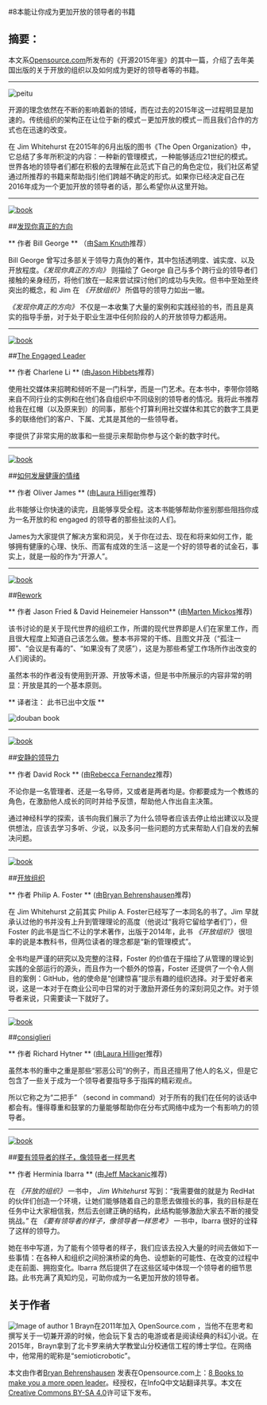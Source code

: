 #8本能让你成为更加开放的领导者的书籍 

## 摘要：
本文系[Opensource.com](https://opensource.com/)所发布的《开源2015年鉴》的其中一篇，介绍了去年美国出版的关于开放的组织以及如何成为更好的领导者等的书籍。

--------------------------------------------------

![peitu](https://opensource.com/sites/default/files/styles/image-full-size/public/images/business/osdc-open-source-yearbook-lead4_sm.png?itok=Vmu9Vw3y)

开源的理念依然在不断的影响着新的领域，而在过去的2015年这一过程明显是加速的。传统组织的架构正在让位于新的模式－更加开放的模式－而且我们合作的方式也在迅速的改变。

在 Jim Whitehurst 在2015年的6月出版的图书《The Open Organization》中，它总结了多年所积淀的内容：一种新的管理模式，一种能够适应21世纪的模式。世界各地的领导者们都在积极的去理解在此范式下自己的角色定位，我们社区希望通过所推荐的书籍来帮助指引他们跨越不确定的形式。如果你已经决定自己在2016年成为一个更加开放的领导者的话，那么希望你从这里开始。


--------------------------------------------------
[![book](https://opensource.com/sites/default/files/resize/images/life-uploads/true_north_cover-150x229.jpg)](http://discoveryourtruenorth.org/)

##[发现你真正的方向](http://discoveryourtruenorth.org/)

** 作者 Bill George ** （由[Sam Knuth](https://opensource.com/users/samfw)推荐） 

Bill George 曾写过多部关于领导力真伪的著作，其中包括透明度、诚实度、以及开放程度。_《发现你真正的方向》_ 则描绘了 George 自己与多个跨行业的领导者们接触的亲身经历，将他们放在一起来尝试探讨他们的成功与失败。但书中至始至终突出的概念，和 Jim 在 _《开放组织》_ 所倡导的领导力如出一辙。

_《发现你真正的方向》_ 不仅是一本收集了大量的案例和实践经验的书，而且是真实的指导手册，对于处于职业生涯中任何阶段的人的开放领导力都适用。

--------------------------------------------------
[![book](https://opensource.com/sites/default/files/resize/images/life-uploads/engaged_leader_cover-150x229.jpg)](http://wdp.wharton.upenn.edu/book/engagedleader/)


##[The Engaged Leader](http://wdp.wharton.upenn.edu/book/engagedleader/)

** 作者 Charlene Li ** (由[Jason Hibbets](https://opensource.com/users/jhibbets)推荐)

使用社交媒体来招聘和倾听不是一门科学，而是一门艺术。在本书中，李带你领略来自不同行业的实例和在他们各自组织中不同级别的领导者的情况。我将此书推荐给我在红帽（以及原来到）的同事，那些个打算利用社交媒体和其它的数字工具更多的联络他们的客户、下属、尤其是其他的一些领导者。

李提供了非常实用的故事和一些提示来帮助你参与这个新的数字时代。

--------------------------------------------------
[![book](https://opensource.com/sites/default/files/resize/images/life-uploads/emotional_health_cover-150x229.jpg)](http://www.theschooloflife.com/shop/how-to-develop-emotional-health-oliver-james/)

##[如何发展健康的情绪](http://www.theschooloflife.com/shop/how-to-develop-emotional-health-oliver-james/)

** 作者 Oliver James  ** (由[Laura Hilliger](https://opensource.com/users/laurahilliger)推荐)

此书能够让你快速的读完，且能够享受全程。这本书能够帮助你鉴别那些阻挡你成为一名开放的和 engaged 的领导者的那些扯淡的人们。

James为大家提供了解决方案和洞见，关于你在过去、现在和将来如何工作，能够拥有健康的心理、快乐、而富有成效的生活－这是一个好的领导者的试金石，事实上，就是一般的作为“开源人”。

--------------------------------------------------
[![book](https://opensource.com/sites/default/files/resize/images/life-uploads/rework_cover-150x229.png)](https://37signals.com/rework/)

##[Rework](https://37signals.com/rework/)

** 作者 Jason Fried & David Heinemeier Hansson** (由[Marten Mickos](https://opensource.com/users/martenmickos)推荐)

该书讨论的是关于现代世界的组织工作，所谓的现代世界即是人们在家里工作，而且很大程度上知道自己该怎么做。整本书非常的干练、且图文并茂（“孤注一掷”、“会议是有毒的”、“如果没有了灵感”），这是为那些希望工作场所作出改变的人们阅读的。

虽然本书的作者没有使用到开源、开放等术语，但是书中所展示的内容非常的明显：开放是其的一个基本原则。

** 译者注： 此书已出中文版 ** 

![douban book](https://img3.doubanio.com/lpic/s4502451.jpg)

--------------------------------------------------

[![book](https://opensource.com/sites/default/files/resize/images/life-uploads/quiet_leadership_cover-150x229.jpg)](http://www.quietleadership.com/index)

##[安静的领导力](http://www.quietleadership.com/index)

** 作者 David Rock ** (由[Rebecca Fernandez](https://opensource.com/users/rebecca)推荐)

不论你是一名管理者、还是一名导师，又或者是两者均是。你都要成为一个教练的角色，在激励他人成长的同时并给予反馈，帮助他人作出自主决策。

通过神经科学的探索，该书向我们展示了为什么领导者应该去停止给出建议以及提供想法，应该去学习多听、少说，以及多问一些问题的方式来帮助人们自发的去解决问题。

--------------------------------------------------
[![book](https://opensource.com/sites/default/files/resize/images/life-uploads/foster_open_org_cover-150x229.jpg)](https://www.routledge.com/products/9781472440112)

##[开放组织](https://www.routledge.com/products/9781472440112)

** 作者 Philip A. Foster ** (由[Bryan Behrenshausen](https://opensource.com/users/bbehrens)推荐)

在 Jim Whitehurst 之前其实 Philip A. Foster已经写了一本同名的书了。Jim 早就承认过他的书并没有上升到管理理论的高度（他说过“我将它留给学者们”），但 Foster 的此书是当仁不让的学术著作，出版于2014年，此书 _《开放组织》_ 很坦率的说是本教科书，但两位读者的理念都是“新的管理模式”。

全书均是严谨的研究以及完整的注释，Foster 的价值在于描绘了从管理的理论到实践的全部运行的源头，而且作为一个额外的惊喜，Foster 还提供了一个令人侧目的案例：GitHub，他的使命是“创建惊喜”提示有趣的组织选择。对于爱好者来说，这是一本对于在商业公司中日常的对于激励开源任务的深刻洞见之作。对于领导者来说，只需要读一下就好了。

--------------------------------------------------

[![book](https://opensource.com/sites/default/files/resize/images/life-uploads/consiglieri_cover-150x229.jpg)](http://www.consiglieribook.com/)

##[consiglieri](http://www.consiglieribook.com/)

** 作者 Richard Hytner ** (由[Laura Hilliger](https://opensource.com/users/laurahilliger)推荐)

虽然本书的重中之重是那些“邪恶公司”的例子，而且还擅用了他人的名义，但是它包含了一些关于成为一个领导者要指导多于指挥的精彩观点。

所以它称之为“二把手” （second in command）对于所有的我们在任何的谈话中都会有。懂得尊重和鼓掌的力量能够帮助你在分布式网络中成为一个有影响力的领导者。

--------------------------------------------------
[![book](https://opensource.com/sites/default/files/resize/images/life-uploads/act_like_a_leader_cover-150x229.jpg)](http://herminiaibarra.com/books/)

##[要有领导者的样子，像领导者一样思考](http://herminiaibarra.com/books/)

** 作者 Herminia Ibarra ** (由[Jeff Mackanic](https://opensource.com/users/mackanic)推荐)

在 _《开放的组织》_ 一书中， _Jim Whitehurst_ 写到：“我需要做的就是为 RedHat 的伙伴们创造一个环境，让她们能够随着自己的意愿去做擅长的事，我的目标是在任务中让大家相信我，然后去创建正确的结构，此结构能够激励大家去不断的接受挑战。” 在 _《要有领导者的样子，像领导者一样思考》_ 一书中，Ibarra 很好的诠释了这样的领导力。

她在书中写道，为了能有个领导者的样子，我们应该去投入大量的时间去做如下一些事情：在各种人和组织之间扮演桥梁的角色、设想新的可能性、在改变的过程中走在前面、拥抱变化。Ibarra 然后提供了在这些区域中体现一个领导者的细节思路。此书充满了真知灼见，可助你成为一名更加开放的领导者。


## 关于作者
![Image of author 1](https://opensource.com/sites/default/files/styles/profile_pictures/public/bryan-small_0.png?itok=hBNRF-TH) Brayn在2011年加入 OpenSource.com ，当他不在思考和撰写关于一切兼开源的时候，他会玩下复古的电游或者是阅读经典的科幻小说。在2015年，Brayn拿到了北卡罗来纳大学教堂山分校通信工程的博士学位。在网络中，他常用的昵称是“semioticrobotic”。

本文由作者[Bryan Behrenshausen](http://www.semioticrobotic.net/) 发表在Opensource.com上：[8 Books to make you a more open leader](https://opensource.com/open-organization/15/12/8-books-make-you-better-leader)。经授权，在InfoQ中文站翻译共享。本文在[Creative Commons BY-SA 4.0](http://creativecommons.org/licenses/by-sa/4.0/)许可证下发布。



